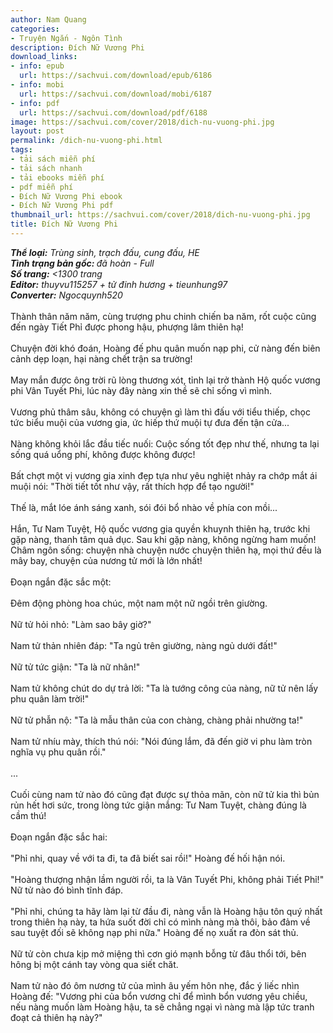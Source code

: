 ```yaml
---
author: Nam Quang
categories:
- Truyện Ngắn - Ngôn Tình
description: Đích Nữ Vương Phi
download_links:
- info: epub
  url: https://sachvui.com/download/epub/6186
- info: mobi
  url: https://sachvui.com/download/mobi/6187
- info: pdf
  url: https://sachvui.com/download/pdf/6188
image: https://sachvui.com/cover/2018/dich-nu-vuong-phi.jpg
layout: post
permalink: /dich-nu-vuong-phi.html
tags:
- tải sách miễn phí
- tải sách nhanh
- tải ebooks miễn phí
- pdf miễn phí
- Đích Nữ Vương Phi ebook
- Đích Nữ Vương Phi pdf
thumbnail_url: https://sachvui.com/cover/2018/dich-nu-vuong-phi.jpg
title: Đích Nữ Vương Phi
---
```


 <div class="item-desc text-justify"> <p><strong><em>Thể loại:</em></strong><em> Trùng sinh, trạch đấu, cung đấu, HE</em><br><strong><em>Tình trạng bản gốc: </em></strong><em>đã hoàn - Full</em><br><strong><em>Số trang:</em></strong><em> &lt;1300 trang</em><br><strong><em>Editor:</em></strong><em> thuyvu115257 + tử đinh hương + tieunhung97 </em><br><strong><em>Converter:</em></strong><em> Ngocquynh520</em><br><br>Thành thân năm năm, cùng trượng phu chinh chiến ba năm, rốt cuộc cũng đến ngày Tiết Phỉ được phong hậu, phượng lâm thiên hạ!<br><br>Chuyện đời khó đoán, Hoàng đế phu quân muốn nạp phi, cử nàng đến biên cảnh dẹp loạn, hại nàng chết trận sa trường!<br><br>May mắn được ông trời rũ lòng thương xót, tỉnh lại trở thành Hộ quốc vương phi Vân Tuyết Phi, lúc này đây nàng xin thề sẽ chỉ sống vì mình.<br><br>Vương phủ thâm sâu, không có chuyện gì làm thì đấu với tiểu thiếp, chọc tức biểu muội của vương gia, ức hiếp thứ muội tự đưa đến tận cửa...<br><br>Nàng không khỏi lắc đầu tiếc nuối: Cuộc sống tốt đẹp như thế, nhưng ta lại sống quá uổng phí, không được không được!<br><br>Bất chợt một vị vương gia xinh đẹp tựa như yêu nghiệt nhảy ra chớp mắt ái muội nói: "Thời tiết tốt như vậy, rất thích hợp để tạo người!"<br><br>Thế là, mắt lóe ánh sáng xanh, sói đói bổ nhào về phía con mồi...<br><br>Hắn, Tư Nam Tuyệt, Hộ quốc vương gia quyền khuynh thiên hạ, trước khi gặp nàng, thanh tâm quả dục. Sau khi gặp nàng, không ngừng ham muốn! Châm ngôn sống: chuyện nhà chuyện nước chuyện thiên hạ, mọi thứ đều là mây bay, chuyện của nương tử mới là lớn nhất!<br><br>Đoạn ngắn đặc sắc một:<br><br>Đêm động phòng hoa chúc, một nam một nữ ngồi trên giường.<br><br>Nữ tử hỏi nhỏ: "Làm sao bây giờ?"<br><br>Nam tử thản nhiên đáp: "Ta ngủ trên giường, nàng ngủ dưới đất!"<br><br>Nữ tử tức giận: "Ta là nữ nhân!"<br><br>Nam tử không chút do dự trả lời: "Ta là tướng công của nàng, nữ tử nên lấy phu quân làm trời!"<br><br>Nữ tử phẫn nộ: "Ta là mẫu thân của con chàng, chàng phải nhường ta!"<br><br>Nam tử nhíu mày, thích thú nói: "Nói đúng lắm, đã đến giờ vi phu làm tròn nghĩa vụ phu quân rồi."<br><br>...<br><br>Cuối cùng nam tử nào đó cũng đạt được sự thỏa mãn, còn nữ tử kia thì bủn rủn hết hơi sức, trong lòng tức giận mắng: Tư Nam Tuyệt, chàng đúng là cầm thú!<br><br>Đoạn ngắn đặc sắc hai: <br><br>"Phỉ nhi, quay về với ta đi, ta đã biết sai rồi!" Hoàng đế hối hận nói. <br><br>"Hoàng thượng nhận lầm người rồi, ta là Vân Tuyết Phi, không phải Tiết Phỉ!" Nữ tử nào đó bình tĩnh đáp. <br><br>"Phỉ nhi, chúng ta hãy làm lại từ đầu đi, nàng vẫn là Hoàng hậu tôn quý nhất trong thiên hạ này, ta hứa suốt đời chỉ có mình nàng mà thôi, bảo đảm về sau tuyệt đối sẽ không nạp phi nữa." Hoàng đế nọ xuất ra đòn sát thủ. <br><br>Nữ tử còn chưa kịp mở miệng thì cơn gió mạnh bỗng từ đâu thổi tới, bên hông bị một cánh tay vòng qua siết chăt. <br><br>Nam tử nào đó ôm nương tử của mình âu yếm hôn nhẹ, đắc ý liếc nhìn Hoàng đế: "Vương phi của bổn vương chỉ để mình bổn vương yêu chiều, nếu nàng muốn làm Hoàng hậu, ta sẽ chẳng ngại vì nàng mà lập tức tranh đoạt cả thiên hạ này?"</p> </div>